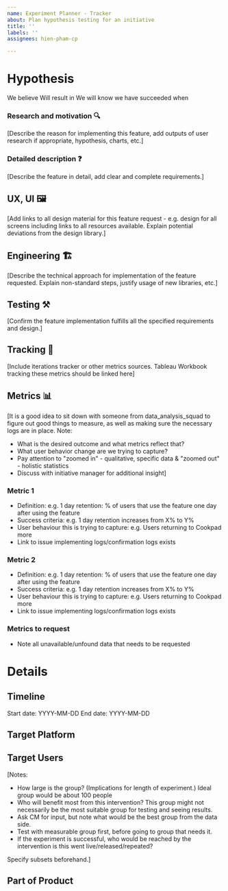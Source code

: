 ```yaml
---
name: Experiment Planner - Tracker
about: Plan hypothesis testing for an initiative
title: ''
labels: ''
assignees: hien-pham-cp

---
```


# Hypothesis
<!--
Sum up the experiment in one hypothesis
Define obvious success & a "this is okay but definitely do more research"
-->

We believe <this capability>
Will result in <this outcome>
We will know we have succeeded when <we see a measurable signal>

### Research and motivation :mag:
[Describe the reason for implementing this feature, add outputs of user research if appropriate, hypothesis, charts, etc.]

### Detailed description :question:
[Describe the feature in detail, add clear and complete requirements.]

## UX, UI :framed_picture:
[Add links to all design material for this feature request - e.g. design for all screens including links to all resources available. Explain potential deviations from the design library.]

## Engineering :building_construction:
[Describe the technical approach for implementation of the feature requested. Explain non-standard steps, justify usage of new libraries, etc.]

## Testing :hammer_and_pick:
[Confirm the feature implementation fulfills all the specified requirements and design.]

## Tracking :dart:
[Include iterations tracker or other metrics sources. Tableau Workbook tracking these metrics should be linked here]

## Metrics :bar_chart:

<!--
To measure the impact of this experiment, we need some metrics. Not everything is measurable,
but that is not an excuse not to try capture the things that can be.
-->
[It is a good idea to sit down with someone from data_analysis_squad to figure out
good things to measure, as well as making sure the necessary logs are in place.
Note:
- What is the desired outcome and what metrics reflect that?
- What user behavior change are we trying to capture?
- Pay attention to "zoomed in" - qualitative, specific data & "zoomed out" - holistic statistics
- Discuss with initiative manager for additional insight]


### Metric 1
- Definition: e.g. 1 day retention: % of users that use the feature one day after using the feature
- Success criteria: e.g. 1 day retention increases from X% to Y%
- User behaviour this is trying to capture: e.g. Users returning to Cookpad more
- Link to issue implementing logs/confirmation logs exists


### Metric 2
- Definition: e.g. 1 day retention: % of users that use the feature one day after using the feature
- Success criteria: e.g. 1 day retention increases from X% to Y%
- User behaviour this is trying to capture: e.g. Users returning to Cookpad more
- Link to issue implementing logs/confirmation logs exists

### Metrics to request
- Note all unavailable/unfound data that needs to be requested

# Details
<!--
For all the sections below, please overwrite the non-commented code, keeping the same format.
This issue will be scraped by a script to fill in our database, and the format is important.
Please try fill in as many sections as possible.
-->

## Timeline

Start date: YYYY-MM-DD
End date: YYYY-MM-DD

## Target Platform

<!--
List of the platforms this experiment will effect
Supported platforms: Android, iOS, Web
Subsets: Android-restoftheworld, iOS-arabic, Web-Desktop, Web-Lite, Web-Mobile, Web-Tablet
-->

## Target Users

<!--
Is this release limited by something other than platform?
It might be user country, or an AB-Test
e.g. Hungary
-->
[Notes:
- How large is the group? (Implications for length of experiment.) Ideal group would be about 100 people
- Who will benefit most from this intervention? This group might not necessarily be the most suitable group for testing and seeing results.
- Ask CM for input, but note what would be the best group from the data side.
- Test with measurable group first, before going to group that needs it.
- If the experiment is successful, who would be reached by the intervention is this went live/released/repeated?

Specify subsets beforehand.]


## Part of Product

<!--
What part of Cookpad's product does this experiment change?
e.g. Recipe Editor, Feed
-->
